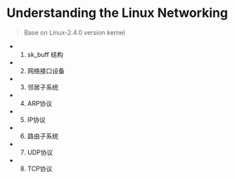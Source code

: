 # Understanding the Linux Networking

> Base on Linux-2.4.0 version kernel

* 1. sk_buff 结构
* 2. 网络接口设备
* 3. 邻居子系统
* 4. ARP协议
* 5. IP协议
* 6. 路由子系统
* 7. UDP协议
* 8. TCP协议
